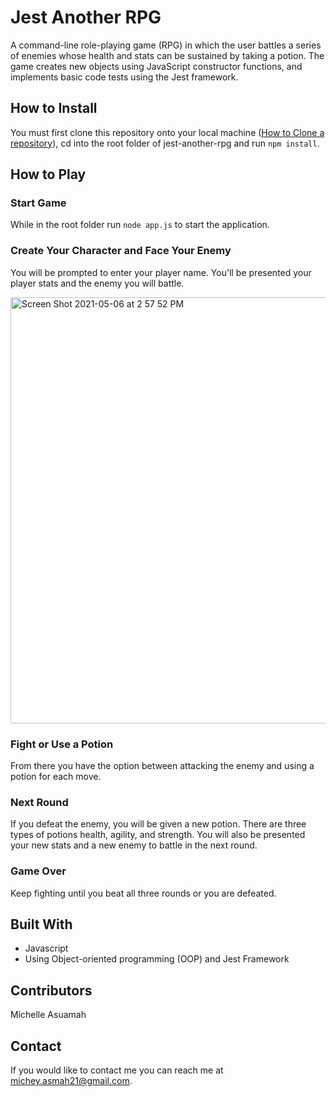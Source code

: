 # Jest Another RPG

A command-line role-playing game (RPG) in which the user battles a series of enemies whose health and stats can be sustained 
by taking a potion. The game creates new objects using JavaScript constructor functions, and implements 
basic code tests using the Jest framework.

## How to Install
You must first clone this repository onto your local machine ([How to Clone a repository](https://docs.github.com/en/github/creating-cloning-and-archiving-repositories/cloning-a-repository-from-github/cloning-a-repository)), cd into the root folder of jest-another-rpg and run `npm install`. 

## How to Play

### Start Game
While in the root folder run `node app.js` to start the application. 

### Create Your Character and Face Your Enemy
You will be prompted to enter your player name. You'll be presented your player stats and the enemy you will battle.

<img width="682" alt="Screen Shot 2021-05-06 at 2 57 52 PM" src="https://user-images.githubusercontent.com/77217156/117351890-41ea8b80-ae7c-11eb-8e32-1337267b7d53.png">

### Fight or Use a Potion
From there you have the option between attacking the enemy and using a potion for each move. 

### Next Round 
If you defeat the enemy, you will be given a new potion. There are three types of potions health, agility, and strength. You will also be presented your new stats and a new enemy to battle in the next round.

### Game Over
Keep fighting until you beat all three rounds or you are defeated.

## Built With
* Javascript 
* Using Object-oriented programming (OOP) and Jest Framework
  
## Contributors
Michelle Asuamah

## Contact
If you would like to contact me you can reach me at michey.asmah21@gmail.com.
